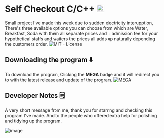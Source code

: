 # Self Checkout C/C++ [<img src='https://cdn.jsdelivr.net/npm/simple-icons@3.0.1/icons/github.svg' alt='github' height='23'>](https://github.com/Mur1i)  

Small project I've made this week due to sudden electricity interupption, There's three available options you can choose from which are Water, Breakfast, Soda with them all separate prices and + admission fee for your hypothetical staffs and waiters the prices all adds up naturally depending the customers order. [![MIT - License](https://img.shields.io/badge/MIT-License-2ea44f)](https://github.com/mUr1i/Self_Checkout_Machine/blob/main/LICENSE)

## Downloading the program ⬇️
 To download the program, Clicking the **MEGA** badge and it will redirect you to with the latest release and update of the program.
  [![ MEGA](https://img.shields.io/badge/_MEGA-DC143C?logo=mega)](https://mega.nz/folder/DVFkkADa#t_pPsJ_U09KhNlnujVt-wQ)

## Developer Notes 🗒️
A very short message from me, thank you for starring and checking this program I've made. 
And to the people who offered extra help for polishing and tidying up the program.

![image](https://user-images.githubusercontent.com/74038190/212284136-03988914-d899-44b4-b1d9-4eeccf656e44.gif)
